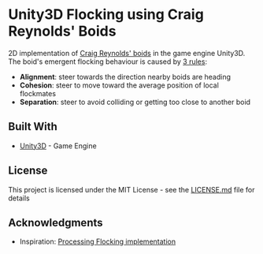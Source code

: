 # Unity3D Flocking using Craig Reynolds' Boids

2D implementation of [Craig Reynolds' boids](http://www.cs.toronto.edu/~dt/siggraph97-course/cwr87/) in the game engine Unity3D.
The boid's emergent flocking behaviour is caused by [3 rules](http://www.red3d.com/cwr/boids/):

* **Alignment**: steer towards the direction nearby boids are heading
* **Cohesion**: steer to move toward the average position of local flockmates
* **Separation**: steer to avoid colliding or getting too close to another boid

## Built With

* [Unity3D](https://unity3d.com/) - Game Engine

## License

This project is licensed under the MIT License - see the [LICENSE.md](LICENSE.md) file for details

## Acknowledgments

* Inspiration: [Processing Flocking implementation](https://processing.org/examples/flocking.html)
